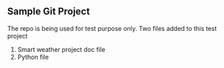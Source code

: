 ## Sample Git Project
The repo is being used for test purpose only.
Two files added to this test project 
1. Smart weather project doc file
2. Python file
